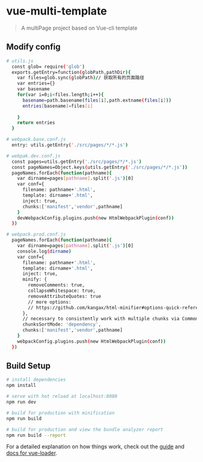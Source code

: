 # vue-multi-template

> A multiPage project based on Vue-cli template

## Modify config
``` bash
# utils.js
  const glob= require('glob')
  exports.getEntry=function(globPath,pathDir){
    var files=glob.sync(globPath)// 获取所有的页面路径
    var entries={}
    var basename
    for(var i=0;i<files.length;i++){
      basename=path.basename(files[i],path.extname(files[i]))
      entries[basename]=files[i]
  
    }
    return entries
  }
```
```bash
# webpack.base.conf.js
  entry: utils.getEntry('./src/pages/*/*.js')
```
```bash
# webpak.dev.conf.js
  const pages=utils.getEntry('./src/pages/*/*.js')
  const pageNames=Object.keys(utils.getEntry('./src/pages/*/*.js'))
  pageNames.forEach(function(pathname){
    var dirname=pages[pathname].split('.js')[0]
    var conf={
      filename: pathname+'.html',
      template: dirname+'.html',
      inject: true,
      chunks:['manifest','vendor',pathname]
    }
    devWebpackConfig.plugins.push(new HtmlWebpackPlugin(conf))
  })
```
```bash
# webpack.prod.conf.js
  pageNames.forEach(function(pathname){
    var dirname=pages[pathname].split('.js')[0]
    console.log(dirname)
    var conf={
      filename: pathname+'.html',
      template: dirname+'.html',
      inject: true,
      minify: {
        removeComments: true,
        collapseWhitespace: true,
        removeAttributeQuotes: true
        // more options:
        // https://github.com/kangax/html-minifier#options-quick-reference
      },
      // necessary to consistently work with multiple chunks via CommonsChunkPlugin
      chunksSortMode: 'dependency',
      chunks:['manifest','vendor',pathname]
    }
    webpackConfig.plugins.push(new HtmlWebpackPlugin(conf))
  })
```
## Build Setup

``` bash
# install dependencies
npm install

# serve with hot reload at localhost:8080
npm run dev

# build for production with minification
npm run build

# build for production and view the bundle analyzer report
npm run build --report
```

For a detailed explanation on how things work, check out the [guide](http://vuejs-templates.github.io/webpack/) and [docs for vue-loader](http://vuejs.github.io/vue-loader).

